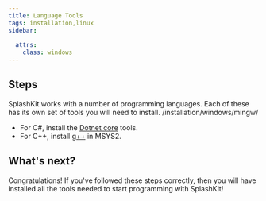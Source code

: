 ```yaml
---
title: Language Tools
tags: installation,linux
sidebar:
 
  attrs:
    class: windows
---
```

## Steps

SplashKit works with a number of programming languages. Each of these has its own set of tools you will need to install.
/installation/windows/mingw/

- For C#, install the [Dotnet core](/installation/windows/mingw/languages/dotnet/) tools.
- For C++, install [g++](/installation/windows/mingw/languages/gcc) in MSYS2.

## What's next?

Congratulations! If you've followed these steps correctly, then you will have installed all the tools needed to start programming with SplashKit!
